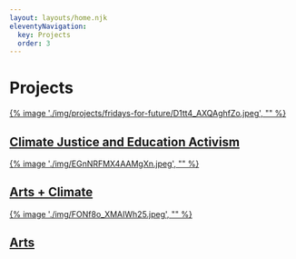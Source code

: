 ```yaml
---
layout: layouts/home.njk
eleventyNavigation:
  key: Projects
  order: 3
---
```

# Projects

<div class="grid grid-cols-1 md:grid-cols-2 grid-rows-2 gap-4 grid-flow-row	">
    <div class="relative">
      <a href="/projects/climate-justice-education-activism">
      {% image './img/projects/fridays-for-future/D1tt4_AXQAghfZo.jpeg', "" %}
      <h2 class="absolute bottom-0 h-24 inset-x-0 backdrop-blur-xl p-2 text-center text-white flex flex-column items-center">
        <span class="inline-block text-center w-full">Climate Justice and Education Activism</span>
        </h2>
      </a>
    </div>
    <div class="relative">
      <a href="/projects/arts-and-climate">
      {% image './img/EGnNRFMX4AAMgXn.jpeg', "" %}
      <h2 class="absolute bottom-0 h-24 inset-x-0 backdrop-blur-xl p-2 text-center text-white flex flex-column items-center">
        <span class="inline-block text-center w-full">Arts + Climate</span>
      </h2>
      </a>
    </div>
      <div class="relative">
      <a href="/projects/arts">
      {% image './img/FONf8o_XMAIWh25.jpeg', "" %}
      <h2 class="absolute bottom-0 h-24 inset-x-0 backdrop-blur-xl p-2 text-center text-white flex flex-column items-center">
      <span class="inline-block text-center w-full">Arts</span>
      </h2>
      </a>
    </div>
</div>
